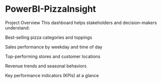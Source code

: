 # PowerBI-PizzaInsight
Project Overview
This dashboard helps stakeholders and decision-makers understand:

Best-selling pizza categories and toppings

Sales performance by weekday and time of day

Top-performing stores and customer locations

Revenue trends and seasonal behaviors

Key performance indicators (KPIs) at a glance
